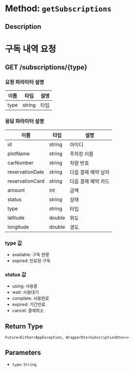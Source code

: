 # Method: `getSubscriptions`

## Description

# 구독 내역 요청

 ## GET /subscriptions/{type}

 ### 요청 파라미터 설명

  |이름|타입|설명|
  |-|-|-|
  |type|string|타입|

 ### 응답 파라미터 설명

  |이름|타입|설명|
  |-|-|-|
  |id|string|아이디|
  |plotName|string|주차장 이름|
  |carNumber|string|차량 번호|
  |reservationDate|string|다음 결제 예약 날자|
  |reservationCard|string|다음 결제 예약 카드|
  |amount|int|금액|
  |status|string|상태|
  |type|string|타입|
  |latitude|double|위도|
  |longitude|double|경도|

 ### type 값
 - available: 구독 현황
 - expired: 만료된 구독

 ### status 값
 - using: 사용중
 - wait: 사용대기
 - complete: 사용완료
 - expired: 기간만료
 - cancel: 결제취소

## Return Type
`Future<Either<AppException, WrapperDto<SubscriptionDto>>>`

## Parameters

- `type`: `String`
